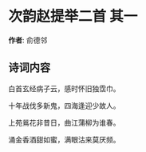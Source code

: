 # 次韵赵提举二首  其一

**作者**: 俞德邻

## 诗词内容

白首玄经病子云，感时怀旧独霑巾。

十年战伐多新鬼，四海逢迎少故人。

上苑鶑花非昔日，曲江蒲柳为谁春。

涌金香酒甜如蜜，满眼沽来莫厌频。


